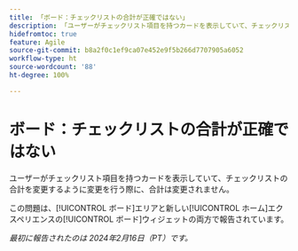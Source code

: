 ```yaml
---
title: 「ボード：チェックリストの合計が正確ではない」
description: 「ユーザーがチェックリスト項目を持つカードを表示していて、チェックリストの合計を変更するように変更を行う際に、合計は変更されません。」
hidefromtoc: true
feature: Agile
source-git-commit: b8a2f0c1ef9ca07e452e9f5b266d7707905a6052
workflow-type: ht
source-wordcount: '88'
ht-degree: 100%

---
```



# ボード：チェックリストの合計が正確ではない

ユーザーがチェックリスト項目を持つカードを表示していて、チェックリストの合計を変更するように変更を行う際に、合計は変更されません。

この問題は、[!UICONTROL ボード]エリアと新しい[!UICONTROL ホーム]エクスペリエンスの[!UICONTROL ボード]ウィジェットの両方で報告されています。

_最初に報告されたのは 2024年2月16日（PT）です。_

